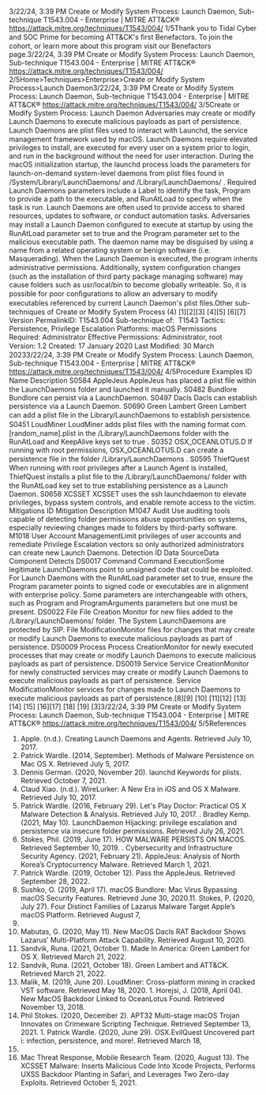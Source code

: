 3/22/24, 3:39 PM Create or Modify System Process: Launch Daemon, Sub-technique T1543.004 - Enterprise | MITRE ATT&CK®
https://attack.mitre.org/techniques/T1543/004/ 1/5Thank you to Tidal Cyber and SOC Prime for becoming ATT&CK's ﬁrst Benefactors. To join the cohort, or learn more about this program visit our
Benefactors page.3/22/24, 3:39 PM Create or Modify System Process: Launch Daemon, Sub-technique T1543.004 - Enterprise | MITRE ATT&CK®
https://attack.mitre.org/techniques/T1543/004/ 2/5Home>Techniques>Enterprise>Create or Modify System Process>Launch Daemon3/22/24, 3:39 PM Create or Modify System Process: Launch Daemon, Sub-technique T1543.004 - Enterprise | MITRE ATT&CK®
https://attack.mitre.org/techniques/T1543/004/ 3/5Create or Modify System Process: Launch Daemon
Adversaries may create or modify Launch Daemons to execute malicious payloads as part of persistence. Launch Daemons are plist ﬁles
used to interact with Launchd, the service management framework used by macOS. Launch Daemons require elevated privileges to install,
are executed for every user on a system prior to login, and run in the background without the need for user interaction. During the macOS
initialization startup, the launchd process loads the parameters for launch-on-demand system-level daemons from plist ﬁles found in
/System/Library/LaunchDaemons/ and /Library/LaunchDaemons/ . Required Launch Daemons parameters include a Label to identify
the task, Program to provide a path to the executable, and RunAtLoad to specify when the task is run. Launch Daemons are often used to
provide access to shared resources, updates to software, or conduct automation tasks.
Adversaries may install a Launch Daemon conﬁgured to execute at startup by using the RunAtLoad parameter set to true and the
Program parameter set to the malicious executable path. The daemon name may be disguised by using a name from a related operating
system or benign software (i.e. Masquerading). When the Launch Daemon is executed, the program inherits administrative permissions.
Additionally, system conﬁguration changes (such as the installation of third party package managing software) may cause folders such as
usr/local/bin to become globally writeable. So, it is possible for poor conﬁgurations to allow an adversary to modify executables
referenced by current Launch Daemon's plist ﬁles.Other sub-techniques of Create or Modify System Process (4)
[1][2][3]
[4][5]
[6][7]
Version PermalinkID: T1543.004
Sub-technique of:  T1543
 
Tactics: Persistence, Privilege Escalation
 
Platforms: macOS
 
Permissions Required: Administrator
 
Effective Permissions: Administrator, root
Version: 1.2
Created: 17 January 2020
Last Modiﬁed: 30 March 20233/22/24, 3:39 PM Create or Modify System Process: Launch Daemon, Sub-technique T1543.004 - Enterprise | MITRE ATT&CK®
https://attack.mitre.org/techniques/T1543/004/ 4/5Procedure Examples
ID Name Description
S0584 AppleJeus AppleJeus has placed a plist ﬁle within the LaunchDaemons folder and launched it manually.
S0482 Bundlore Bundlore can persist via a LaunchDaemon.
S0497 Dacls Dacls can establish persistence via a Launch Daemon.
S0690 Green Lambert Green Lambert can add a plist ﬁle in the Library/LaunchDaemons to establish persistence.
S0451 LoudMiner LoudMiner adds plist ﬁles with the naming format com.[random\_name].plist in the
/Library/LaunchDaemons folder with the RunAtLoad and KeepAlive keys set to true .
S0352 OSX\_OCEANLOTUS.D If running with root permissions, OSX\_OCEANLOTUS.D can create a persistence ﬁle in the folder
/Library/LaunchDaemons .
S0595 ThiefQuest When running with root privileges after a Launch Agent is installed, ThiefQuest installs a plist ﬁle to
the /Library/LaunchDaemons/ folder with the RunAtLoad key set to true establishing persistence
as a Launch Daemon. 
S0658 XCSSET XCSSET uses the ssh launchdaemon to elevate privileges, bypass system controls, and enable
remote access to the victim.
Mitigations
ID Mitigation Description
M1047 Audit Use auditing tools capable of detecting folder permissions abuse opportunities on systems,
especially reviewing changes made to folders by third-party software.
M1018 User Account
ManagementLimit privileges of user accounts and remediate Privilege Escalation vectors so only authorized
administrators can create new Launch Daemons.
Detection
ID Data SourceData Component Detects
DS0017 Command Command
ExecutionSome legitimate LaunchDaemons point to unsigned code that could be exploited. For Launch
Daemons with the RunAtLoad parameter set to true, ensure the Program parameter points to
signed code or executables are in alignment with enterprise policy. Some parameters are
interchangeable with others, such as Program and ProgramArguments parameters but one
must be present. 
DS0022 File File Creation Monitor for new ﬁles added to the /Library/LaunchDaemons/ folder. The System
LaunchDaemons are protected by SIP.
File
ModiﬁcationMonitor ﬁles for changes that may create or modify Launch Daemons to execute malicious
payloads as part of persistence.
DS0009 Process Process
CreationMonitor for newly executed processes that may create or modify Launch Daemons to execute
malicious payloads as part of persistence.
DS0019 Service Service
CreationMonitor for newly constructed services may create or modify Launch Daemons to execute
malicious payloads as part of persistence.
Service
ModiﬁcationMonitor services for changes made to Launch Daemons to execute malicious payloads as
part of persistence.[8][9]
[10]
[11][12]
[13][14]
[15]
[16][17]
[18]
[19]
[3]3/22/24, 3:39 PM Create or Modify System Process: Launch Daemon, Sub-technique T1543.004 - Enterprise | MITRE ATT&CK®
https://attack.mitre.org/techniques/T1543/004/ 5/5References
1. Apple. (n.d.). Creating Launch Daemons and Agents. Retrieved
July 10, 2017.
2. Patrick Wardle. (2014, September). Methods of Malware
Persistence on Mac OS X. Retrieved July 5, 2017.
3. Dennis German. (2020, November 20). launchd Keywords for
plists. Retrieved October 7, 2021.
4. Claud Xiao. (n.d.). WireLurker: A New Era in iOS and OS X
Malware. Retrieved July 10, 2017.
5. Patrick Wardle. (2016, February 29). Let's Play Doctor:
Practical OS X Malware Detection & Analysis. Retrieved July
10, 2017.
 . Bradley Kemp. (2021, May 10). LaunchDaemon Hijacking:
privilege escalation and persistence via insecure folder
permissions. Retrieved July 26, 2021.
7. Stokes, Phil. (2019, June 17). HOW MALWARE PERSISTS ON
MACOS. Retrieved September 10, 2019.
 . Cybersecurity and Infrastructure Security Agency. (2021,
February 21). AppleJeus: Analysis of North Korea’s
Cryptocurrency Malware. Retrieved March 1, 2021.
9. Patrick Wardle. (2019, October 12). Pass the AppleJeus.
Retrieved September 28, 2022.
10. Sushko, O. (2019, April 17). macOS Bundlore: Mac Virus
Bypassing macOS Security Features. Retrieved June 30, 2020.11. Stokes, P. (2020, July 27). Four Distinct Families of Lazarus
Malware Target Apple’s macOS Platform. Retrieved August 7,
2020.
12. Mabutas, G. (2020, May 11). New MacOS Dacls RAT Backdoor
Shows Lazarus’ Multi-Platform Attack Capability. Retrieved
August 10, 2020.
13. Sandvik, Runa. (2021, October 1). Made In America: Green
Lambert for OS X. Retrieved March 21, 2022.
14. Sandvik, Runa. (2021, October 18). Green Lambert and
ATT&CK. Retrieved March 21, 2022.
15. Malik, M. (2019, June 20). LoudMiner: Cross-platform mining
in cracked VST software. Retrieved May 18, 2020.
1 . Horejsi, J. (2018, April 04). New MacOS Backdoor Linked to
OceanLotus Found. Retrieved November 13, 2018.
17. Phil Stokes. (2020, December 2). APT32 Multi-stage macOS
Trojan Innovates on Crimeware Scripting Technique. Retrieved
September 13, 2021.
1 . Patrick Wardle. (2020, June 29). OSX.EvilQuest Uncovered
part i: infection, persistence, and more!. Retrieved March 18,
2021.
19. Mac Threat Response, Mobile Research Team. (2020, August
13). The XCSSET Malware: Inserts Malicious Code Into Xcode
Projects, Performs UXSS Backdoor Planting in Safari, and
Leverages Two Zero-day Exploits. Retrieved October 5, 2021.